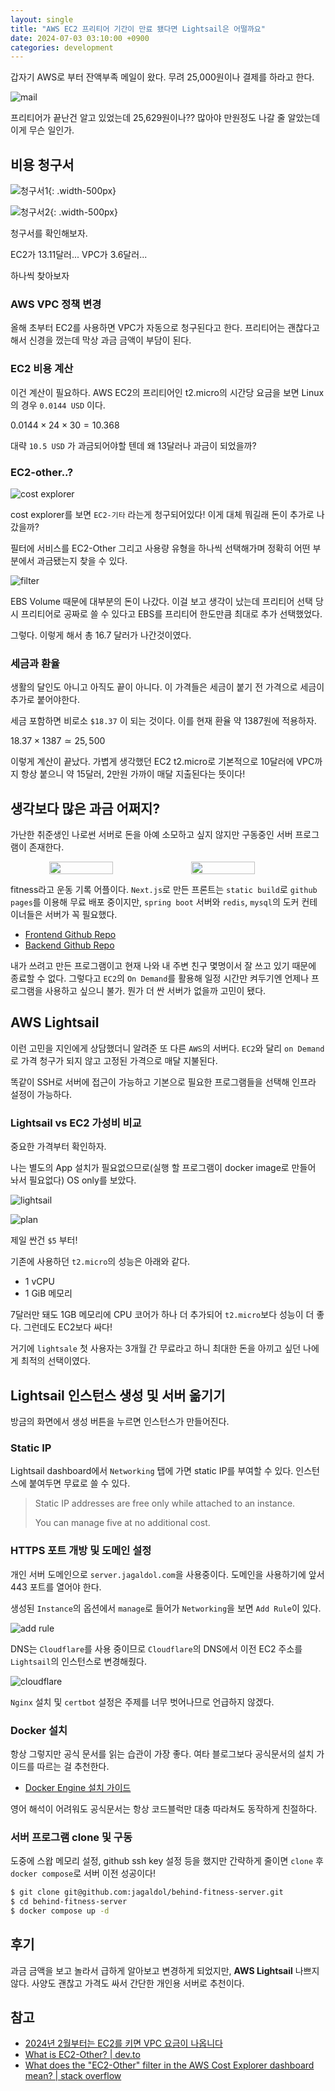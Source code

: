 ```yaml
---
layout: single
title: "AWS EC2 프리티어 기간이 만료 됐다면 Lightsail은 어떨까요"
date: 2024-07-03 03:10:00 +0900
categories: development
---
```


갑자기 AWS로 부터 잔액부족 메일이 왔다. 무려 25,000원이나 결제를 하라고 한다.

![mail](/assets/images/2024-07-03/aws-mail.png)

프리티어가 끝난건 알고 있었는데 25,629원이나?? 많아야 만원정도 나갈 줄 알았는데 이게 무슨 일인가.

## 비용 청구서

![청구서1](/assets/images/2024-07-03/bill1.png){: .width-500px}

![청구서2](/assets/images/2024-07-03/bill2.png){: .width-500px}

청구서를 확인해보자.

EC2가 13.11달러\... VPC가 3.6달러\...

하나씩 찾아보자

### AWS VPC 정책 변경

올해 초부터 EC2를 사용하면 VPC가 자동으로 청구된다고 한다. 프리티어는 괜찮다고 해서 신경을 껐는데 막상 과금 금액이 부담이 된다.

### EC2 비용 계산

이건 계산이 필요하다. AWS EC2의 프리티어인 t2.micro의 시간당 요금을 보면 Linux의 경우 `0.0144 USD` 이다.

$0.0144 \times 24 \times 30 = 10.368$

대략 `10.5 USD` 가 과금되어야할 텐데 왜 13달러나 과금이 되었을까?

### EC2-other..?

![cost explorer](/assets/images/2024-07-03/cost-explorer.png)

cost explorer를 보면 `EC2-기타` 라는게 청구되어있다! 이게 대체 뭐길래 돈이 추가로 나갔을까?

필터에 서비스를 EC2-Other 그리고 사용량 유형을 하나씩 선택해가며 정확히 어떤 부분에서 과금됐는지 찾을 수 있다.

![filter](/assets/images/2024-07-03/filter-result.png)

EBS Volume 때문에 대부분의 돈이 나갔다. 이걸 보고 생각이 났는데 프리티어 선택 당시 프리티어로 공짜로 쓸 수 있다고 EBS를 프리티어 한도만큼 최대로 추가 선택했었다.

그렇다. 이렇게 해서 총 16.7 달러가 나간것이였다.

### 세금과 환율

생활의 달인도 아니고 아직도 끝이 아니다. 이 가격들은 세금이 붙기 전 가격으로 세금이 추가로 붙어야한다.

세금 포함하면 비로소 `$18.37` 이 되는 것이다. 이를 현재 환율 약 1387원에 적용하자.

$18.37 \times 1387 \simeq 25,500$

이렇게 계산이 끝났다. 가볍게 생각했던 EC2 t2.micro로 기본적으로 10달러에 VPC까지 항상 붙으니 약 15달러, 2만원 가까이 매달 지출된다는 뜻이다!

## 생각보다 많은 과금 어쩌지?

가난한 취준생인 나로썬 서버로 돈을 아예 소모하고 싶지 않지만 구동중인 서버 프로그램이 존재한다.

<p align="center" style="display:flex">
    <img src="/assets/images/2024-07-03/fitness.jpg" width="45%" />
    <img src="/assets/images/2024-07-03/fitness2.jpg" width="45%" />
</p>

fitness라고 운동 기록 어플이다. `Next.js`로 만든 프론트는 `static build`로 `github pages`를 이용해 무료 배포 중이지만, `spring boot` 서버와 `redis`, `mysql`의 도커 컨테이너들은 서버가 꼭 필요했다.

- [Frontend Github Repo](https://github.com/jagaldol/behind-fitness-client)
- [Backend Github Repo](https://github.com/jagaldol/behind-fitness-server)

내가 쓰려고 만든 프로그램이고 현재 나와 내 주변 친구 몇명이서 잘 쓰고 있기 때문에 종료할 수 없다. 그렇다고 `EC2`의 `On Demand`를 활용해 일정 시간만 켜두기엔 언제나 프로그램을 사용하고 싶으니 불가. 뭔가 더 싼 서버가 없을까 고민이 됐다.

## AWS Lightsail

이런 고민을 지인에게 상담했더니 알려준 또 다른 `AWS`의 서버다. `EC2`와 달리 `on Demand`로 가격 청구가 되지 않고 고정된 가격으로 매달 지불된다.

똑같이 SSH로 서버에 접근이 가능하고 기본으로 필요한 프로그램들을 선택해 인프라 설정이 가능하다.

### Lightsail vs EC2 가성비 비교

중요한 가격부터 확인하자.

나는 별도의 App 설치가 필요없으므로(실행 할 프로그램이 docker image로 만들어 놔서 필요없다) OS only를 보았다.

![lightsail](/assets/images/2024-07-03/lightsail-select.png)

![plan](/assets/images/2024-07-03/lightsail-plan.png)

제일 싼건 `$5` 부터!

기존에 사용하던 `t2.micro`의 성능은 아래와 같다.

- 1 vCPU
- 1 GiB 메모리

7달러만 돼도 1GB 메모리에 CPU 코어가 하나 더 추가되어 `t2.micro`보다 성능이 더 좋다. 그런데도 EC2보다 싸다!

거기에 `lightsale` 첫 사용자는 3개월 간 무료라고 하니 최대한 돈을 아끼고 싶던 나에게 최적의 선택이였다.

## Lightsail 인스턴스 생성 및 서버 옮기기

방금의 화면에서 생성 버튼을 누르면 인스턴스가 만들어진다.

### Static IP

Lightsail dashboard에서 `Networking` 탭에 가면 static IP를 부여할 수 있다. 인스턴스에 붙여두면 무료로 쓸 수 있다.

> Static IP addresses are free only while attached to an instance.
>
> You can manage five at no additional cost.

### HTTPS 포트 개방 및 도메인 설정

개인 서버 도메인으로 `server.jagaldol.com`을 사용중이다. 도메인을 사용하기에 앞서 443 포트를 열어야 한다.

생성된 `Instance`의 옵션에서 `manage`로 들어가 `Networking`을 보면 `Add Rule`이 있다.

![add rule](/assets/images/2024-07-03/lightsail-rule.png)

DNS는 `Cloudflare`를 사용 중이므로 `Cloudflare`의 DNS에서 이전 EC2 주소를 `Lightsail`의 인스턴스로 변경해줬다.

![cloudflare](/assets/images/2024-07-03/cloudflare.png)

`Nginx` 설치 및 `certbot` 설정은 주제를 너무 벗어나므로 언급하지 않겠다.

### Docker 설치

항상 그렇지만 공식 문서를 읽는 습관이 가장 좋다. 여타 블로그보다 공식문서의 설치 가이드를 따르는 걸 추천한다.

- [Docker Engine 설치 가이드](https://docs.docker.com/engine/install/ubuntu/)

영어 해석이 어려워도 공식문서는 항상 코드블럭만 대충 따라쳐도 동작하게 친절하다.

### 서버 프로그램 clone 및 구동

도중에 스왑 메모리 설정, github ssh key 설정 등을 했지만 간략하게 줄이면 `clone` 후 `docker compose`로 서버 이전 성공이다!

```sh
$ git clone git@github.com:jagaldol/behind-fitness-server.git
$ cd behind-fitness-server
$ docker compose up -d
```

## 후기

과금 금액을 보고 놀라서 급하게 알아보고 변경하게 되었지만, **AWS Lightsail** 나쁘지 않다. 사양도 괜찮고 가격도 싸서 간단한 개인용 서버로 추천이다.

## 참고

- [2024년 2월부터는 EC2를 키면 VPC 요금이 나옵니다](https://6unu.net/post/public-1710173858296)
- [What is EC2-Other? \| dev.to](https://dev.to/brianpregan/what-is-ec2-other-2oi6)
- [What does the "EC2-Other" filter in the AWS Cost Explorer dashboard mean? \| stack overflow](https://stackoverflow.com/questions/56869952/what-does-the-ec2-other-filter-in-the-aws-cost-explorer-dashboard-mean)
